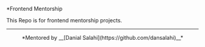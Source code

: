 *Frontend Mentorship

This Repo is for frontend mentorship projects.
<hr>

<p align="center">*Mentored by __[Danial Salahi](https://github.com/dansalahi)__*</p>